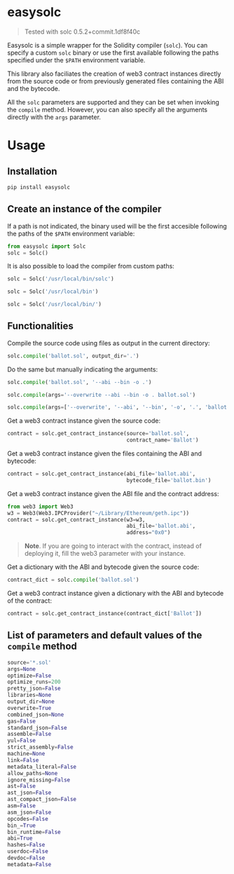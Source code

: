 # easysolc

> Tested with solc 0.5.2+commit.1df8f40c

Easysolc is a simple wrapper for the Solidity compiler (`solc`). You can specify a custom `solc` binary or use the first available following the paths specified under the `$PATH` environment variable.

This library also faciliates the creation of web3 contract instances directly from the source code or from previously generated files containing the ABI and the bytecode.

All the `solc` parameters are supported and they can be set when invoking the `compile` method. However, you can also specify all the arguments directly with the `args` parameter.

# Usage
## Installation
```bash
pip install easysolc
```

## Create an instance of the compiler
If a path is not indicated, the binary used will be the first accesible following the paths of the `$PATH` environment variable:
```python
from easysolc import Solc
solc = Solc()
```

It is also possible to load the compiler from custom paths:
```python
solc = Solc('/usr/local/bin/solc')
```
```python
solc = Solc('/usr/local/bin')
```
```python
solc = Solc('/usr/local/bin/')
```

## Functionalities

Compile the source code using files as output in the current directory:
```python
solc.compile('ballot.sol', output_dir='.')
```

Do the same but manually indicating the arguments:
```python
solc.compile('ballot.sol', '--abi --bin -o .')
```
```python
solc.compile(args='--overwrite --abi --bin -o . ballot.sol')
```
```python
solc.compile(args=['--overwrite', '--abi', '--bin', '-o', '.', 'ballot.sol'])
```

Get a web3 contract instance given the source code:
```python
contract = solc.get_contract_instance(source='ballot.sol',
                                      contract_name='Ballot')
```

Get a web3 contract instance given the files containing the ABI and bytecode:
```python
contract = solc.get_contract_instance(abi_file='ballot.abi',
                                      bytecode_file='ballot.bin')
```

Get a web3 contract instance given the ABI file and the contract address:
```python
from web3 import Web3
w3 = Web3(Web3.IPCProvider("~/Library/Ethereum/geth.ipc"))
contract = solc.get_contract_instance(w3=w3,
                                      abi_file='ballot.abi',
                                      address="0x0")
```
> **Note**. If you are going to interact with the contract, instead of deploying it, fill the web3 parameter with your instance.

Get a dictionary with the ABI and bytecode given the source code:
```python
contract_dict = solc.compile('ballot.sol')
```

Get a web3 contract instance given a dictionary with the ABI and bytecode of the contract:
```python
contract = solc.get_contract_instance(contract_dict['Ballot'])
```

## List of parameters and default values of the `compile` method
```python
source='*.sol'
args=None
optimize=False
optimize_runs=200
pretty_json=False
libraries=None
output_dir=None
overwrite=True
combined_json=None
gas=False
standard_json=False
assemble=False
yul=False
strict_assembly=False
machine=None
link=False
metadata_literal=False
allow_paths=None
ignore_missing=False
ast=False
ast_json=False
ast_compact_json=False
asm=False
asm_json=False
opcodes=False
bin_=True
bin_runtime=False
abi=True
hashes=False
userdoc=False
devdoc=False
metadata=False
```
